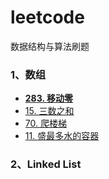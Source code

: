 # leetcode
数据结构与算法刷题
### 1、数组
- **[283. 移动零](https://leetcode-cn.com/problems/move-zeroes/)**
- [15. 三数之和](https://leetcode-cn.com/problems/3sum/)
- [70. 爬楼梯](https://leetcode-cn.com/problems/climbing-stairs/)
- [11. 盛最多水的容器](https://leetcode-cn.com/problems/container-with-most-water/)
### 2、Linked List
